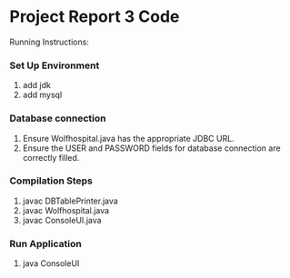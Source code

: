 # Project Report 3 Code

Running Instructions:

### Set Up Environment

1. add jdk
2. add mysql

### Database connection

1. Ensure Wolfhospital.java has the appropriate JDBC URL.
2. Ensure the USER and PASSWORD fields for database connection are correctly filled.

### Compilation Steps

1. javac DBTablePrinter.java
2. javac Wolfhospital.java
3. javac ConsoleUI.java

### Run Application

1. java ConsoleUI
